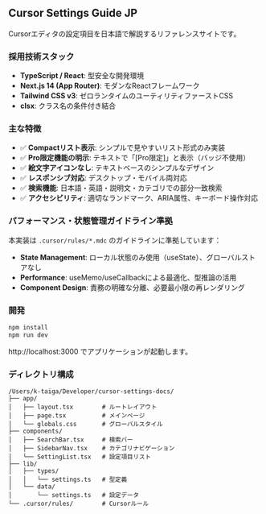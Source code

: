 ## Cursor Settings Guide JP

Cursorエディタの設定項目を日本語で解説するリファレンスサイトです。

### 採用技術スタック

- **TypeScript / React**: 型安全な開発環境
- **Next.js 14 (App Router)**: モダンなReactフレームワーク
- **Tailwind CSS v3**: ゼロランタイムのユーティリティファーストCSS
- **clsx**: クラス名の条件付き結合

### 主な特徴

- ✅ **Compactリスト表示**: シンプルで見やすいリスト形式のみ実装
- ✅ **Pro限定機能の明示**: テキストで「[Pro限定]」と表示（バッジ不使用）
- ✅ **絵文字アイコンなし**: テキストベースのシンプルなデザイン
- ✅ **レスポンシブ対応**: デスクトップ・モバイル両対応
- ✅ **検索機能**: 日本語・英語・説明文・カテゴリでの部分一致検索
- ✅ **アクセシビリティ**: 適切なランドマーク、ARIA属性、キーボード操作対応

### パフォーマンス・状態管理ガイドライン準拠

本実装は `.cursor/rules/*.mdc` のガイドラインに準拠しています：

- **State Management**: ローカル状態のみ使用（useState）、グローバルストアなし
- **Performance**: useMemo/useCallbackによる最適化、型推論の活用
- **Component Design**: 責務の明確な分離、必要最小限の再レンダリング

### 開発

```bash
npm install
npm run dev
```

http://localhost:3000 でアプリケーションが起動します。

### ディレクトリ構成

```
/Users/k-taiga/Developer/cursor-settings-docs/
├── app/
│   ├── layout.tsx        # ルートレイアウト
│   ├── page.tsx          # メインページ
│   └── globals.css       # グローバルスタイル
├── components/
│   ├── SearchBar.tsx     # 検索バー
│   ├── SidebarNav.tsx    # カテゴリナビゲーション
│   └── SettingList.tsx   # 設定項目リスト
├── lib/
│   ├── types/
│   │   └── settings.ts   # 型定義
│   └── data/
│       └── settings.ts   # 設定データ
└── .cursor/rules/        # Cursorルール
```
